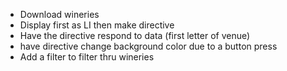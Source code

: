 - Download wineries
- Display first as LI then make directive
- Have the directive respond to data (first letter of venue)
- have directive change background color due to a button press
- Add a filter to filter thru wineries